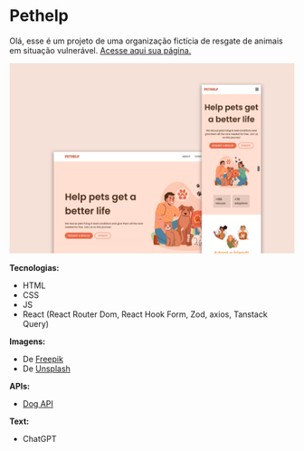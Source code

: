 # Pethelp
 
Olá, esse é um projeto de uma organização fictícia de resgate de animais em situação vulnerável.
<a href="https://biancassantos.github.io/pethelp" target="_blank">Acesse aqui sua página.</a>

![Design do projeto](https://raw.githubusercontent.com/biancassantos/pethelp/refs/heads/main/pethelp-design.png)

**Tecnologias:**
* HTML
* CSS
* JS
* React (React Router Dom, React Hook Form, Zod, axios, Tanstack Query)

**Imagens:**
* De <a href="https://br.freepik.com/" target="_blank">Freepik</a>
* De <a href="https://unsplash.com/pt-br" target="_blank">Unsplash</a>

**APIs:**
* <a href="https://dog.ceo/dog-api/" target="_blank">Dog API</a>

**Text:**
* ChatGPT
